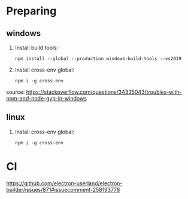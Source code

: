 # Preparing

## windows
1. Install build tools:

    `npm install --global --production windows-build-tools --vs2019`

2. Install cross-env global:
   
   `npm i -g cross-env`


source:
https://stackoverflow.com/questions/34335043/troubles-with-npm-and-node-gyp-in-windows

## linux
1. Install cross-env global:
   
   `npm i -g cross-env`

# CI

https://github.com/electron-userland/electron-builder/issues/871#issuecomment-258193778